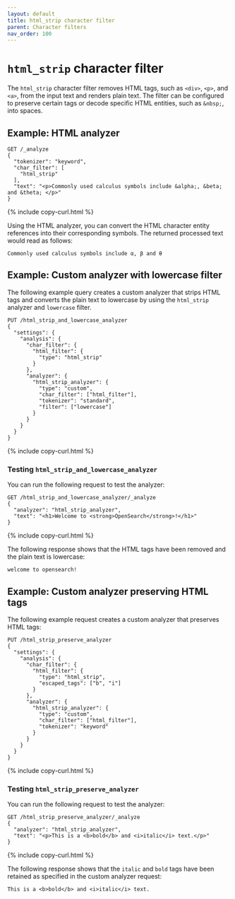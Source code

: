 ```yaml
---
layout: default
title: html_strip character filter
parent: Character filters
nav_order: 100
---
```


# `html_strip` character filter

The `html_strip` character filter removes HTML tags, such as `<div>`, `<p>`, and `<a>`, from the input text and renders plain text. The filter can be configured to preserve certain tags or decode specific HTML entities, such as `&nbsp;`, into spaces.

## Example: HTML analyzer

```
GET /_analyze
{
  "tokenizer": "keyword",
  "char_filter": [
    "html_strip"
  ],
  "text": "<p>Commonly used calculus symbols include &alpha;, &beta; and &theta; </p>"
}
```
{% include copy-curl.html %}

Using the HTML analyzer, you can convert the HTML character entity references into their corresponding symbols. The returned processed text would read as follows:

```
Commonly used calculus symbols include α, β and θ 
```

## Example: Custom analyzer with lowercase filter

The following example query creates a custom analyzer that strips HTML tags and converts the plain text to lowercase by using the `html_strip` analyzer and `lowercase` filter.

```
PUT /html_strip_and_lowercase_analyzer
{
  "settings": {
    "analysis": {
      "char_filter": {
        "html_filter": {
          "type": "html_strip"
        }
      },
      "analyzer": {
        "html_strip_analyzer": {
          "type": "custom",
          "char_filter": ["html_filter"],
          "tokenizer": "standard",
          "filter": ["lowercase"]
        }
      }
    }
  }
}
```
{% include copy-curl.html %}

### Testing `html_strip_and_lowercase_analyzer`

You can run the following request to test the analyzer:

```
GET /html_strip_and_lowercase_analyzer/_analyze
{
  "analyzer": "html_strip_analyzer",
  "text": "<h1>Welcome to <strong>OpenSearch</strong>!</h1>"
}
```
{% include copy-curl.html %}

The following response shows that the HTML tags have been removed and the plain text is lowercase:

```
welcome to opensearch!
```

## Example: Custom analyzer preserving HTML tags

The following example request creates a custom analyzer that preserves HTML tags:

```
PUT /html_strip_preserve_analyzer
{
  "settings": {
    "analysis": {
      "char_filter": {
        "html_filter": {
          "type": "html_strip",
          "escaped_tags": ["b", "i"]
        }
      },
      "analyzer": {
        "html_strip_analyzer": {
          "type": "custom",
          "char_filter": ["html_filter"],
          "tokenizer": "keyword"
        }
      }
    }
  }
}
```
{% include copy-curl.html %}

### Testing `html_strip_preserve_analyzer`  

You can run the following request to test the analyzer:

```
GET /html_strip_preserve_analyzer/_analyze
{
  "analyzer": "html_strip_analyzer",
  "text": "<p>This is a <b>bold</b> and <i>italic</i> text.</p>"
}
```
{% include copy-curl.html %}

The following response shows that the `italic` and `bold` tags have been retained as specified in the custom analyzer request:

```
This is a <b>bold</b> and <i>italic</i> text.
```
